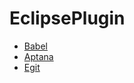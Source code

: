 EclipsePlugin
=============

* [Babel](http://www.eclipse.org/babel/downloads.php)
* [Aptana](http://d1iwq2e2xrohf.cloudfront.net/tools/studio/plugin/install/studio3/3.2.2.201208200959/index.html)
* [Egit](http://download.eclipse.org/egit/updates-2.1/org.eclipse.egit.repository-2.1.0.201209190230-r.zip)